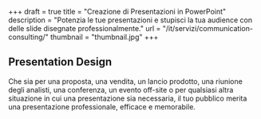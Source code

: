 +++
draft 			= true
title 			= "Creazione di Presentazioni in PowerPoint"
description		= "Potenzia le tue presentazioni e stupisci la tua audience con delle slide disegnate professionalmente."
url				= "/it/servizi/communication-consulting/"
thumbnail		= "thumbnail.jpg"
+++
## Presentation Design
Che sia per una proposta, una vendita, un lancio prodotto, una riunione degli analisti, una conferenza, un evento off-site o per qualsiasi altra situazione in cui una presentazione sia necessaria, il tuo pubblico merita una presentazione professionale, efficace e memorabile.